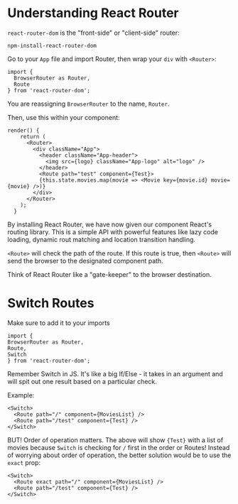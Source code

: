 # Understanding React Router

`react-router-dom` is the "front-side" or "client-side" router:

`npm-install-react-router-dom`

Go to your `App` file and import Router, then wrap your `div` with `<Router>`:

```
import {
  BrowserRouter as Router,
  Route
} from 'react-router-dom';
```

You are reassigning `BrowserRouter` to the name, `Router`.

Then, use this within your component:

```
render() {
    return (
      <Router>
        <div className="App">
          <header className="App-header">
            <img src={logo} className="App-logo" alt="logo" />
          </header>
          <Route path="test" component={Test}>
          {this.state.movies.map(movie => <Movie key={movie.id} movie={movie} />)}
        </div>
      </Router>
    );
  }
  ```

  By installing React Router, we have now given our component React's routing library. This is a simple API with powerful features like lazy code loading, dynamic rout matching and location transition handling.

  `<Route>` will check the path of the route. If this route is true, then `<Route>` will send the browser to the designated component path.

  Think of React Router like a "gate-keeper" to the browser destination.

  # Switch Routes
  Make sure to add it to your imports
  ```
  import {
  BrowserRouter as Router,
  Route,
  Switch
} from 'react-router-dom';
```

Remember Switch in JS. It's like a big If/Else - it takes in an argument and will spit out one result based on a particular check.

Example:

```
<Switch>
  <Route path="/" component={MoviesList} />
  <Route path="/test" component={Test} />
</Switch>
```

BUT! Order of operation matters.
The above will show `{Test}` with a list of movies because `Switch` is checking for `/` first in the order or Routes!
Instead of worrying about order of operation, the better solution would be to use the `exact` prop:

```
<Switch>
  <Route exact path="/" component={MoviesList} />
  <Route path="/test" component={Test} />
</Switch>
```
